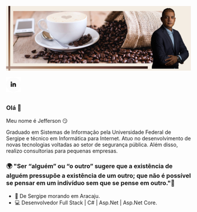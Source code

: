 <img src="https://github.com/Jeffconexion/Jeffconexion/blob/main/GitHubOficial.jpg">
 
<!--<a href="https://thamiavicente.github.io/"><img align="left" src="https://github.com/Jeffconexion/Jeffconexion/blob/main/home.png"/></a> -->
<a href="https://www.linkedin.com/in/jeffsantosti/"><img align="left" src="https://github.com/Jeffconexion/Jeffconexion/blob/main/linkedin.png"/></a>
<!--<a href="https://medium.com/@thamiavicente"><img align="left" src="https://github.com/thamiavicente/thamiavicente/blob/master/assets/img/medium.png"/></a> -->
<!--<a href="https://www.behance.net/thamiavicente"><img align="left" src="https://github.com/thamiavicente/thamiavicente/blob/master/assets/img/behance.png"/></a> -->
<!--<a href="https://vimeo.com/thamiavicente"><img align="left" src="https://github.com/thamiavicente/thamiavicente/blob/master/assets/img/vimeo.png"/></a> -->
<!--<a href="https://www.instagram.com/tavcodeart/"><img align="left" src="https://github.com/thamiavicente/thamiavicente/blob/master/assets/img/insta.png"/></a> -->
<br>
<br>
<br>

### Olá 👋

Meu nome é Jefferson 😏

Graduado em Sistemas de Informação pela Universidade Federal de Sergipe e técnico em Informática para Internet. 
Atuo no desenvolvimento de novas tecnologias voltadas ao setor de segurança pública. Além disso, realizo consultorias para pequenas empresas. 

### 🌍 "Ser “alguém” ou “o outro” sugere que a existência de alguém pressupõe a existência de um outro; que não é possível se pensar em um indivíduo sem que se pense em outro."🧠

- 📍 De Sergipe morando em Aracaju.
- 💻 Desenvolvedor Full Stack | C# | Asp.Net | Asp.Net Core.
